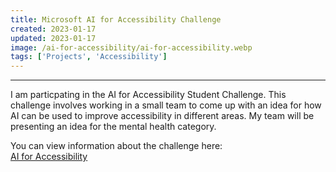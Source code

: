 ```yaml
---
title: Microsoft AI for Accessibility Challenge
created: 2023-01-17
updated: 2023-01-17
image: /ai-for-accessibility/ai-for-accessibility.webp
tags: ['Projects', 'Accessibility']
---
```

---
I am particpating in the AI for Accessibility Student Challenge. This challenge involves working in a small team to come up with an idea for how AI can be used to improve accessibility in different areas. My team will be presenting an idea for the mental health category.

You can view information about the challenge here:  
[AI for Accessibility](https://technationcanada.agorize.com/en/challenges/ai-for-accessibility)